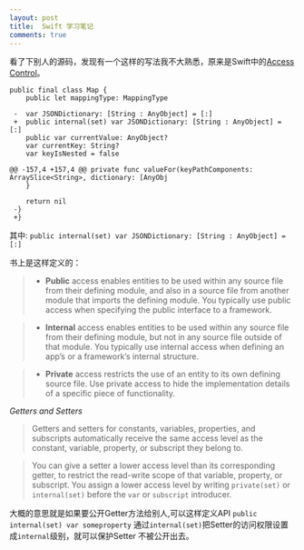 ```yaml
---
layout: post
title:  Swift 学习笔记
comments: true
---
```


看了下别人的源码，发现有一个这样的写法我不大熟悉，原来是Swift中的[Access Control](https://developer.apple.com/library/ios/documentation/Swift/Conceptual/Swift_Programming_Language/AccessControl.html)。

```
public final class Map {
  	public let mappingType: MappingType
  	
 -	var JSONDictionary: [String : AnyObject] = [:]
 +	public internal(set) var JSONDictionary: [String : AnyObject] = [:]
  	public var currentValue: AnyObject?
  	var currentKey: String?
  	var keyIsNested = false
 
@@ -157,4 +157,4 @@ private func valueFor(keyPathComponents: ArraySlice<String>, dictionary: [AnyObj
  	}
  	
  	return nil
 -}  
 +}
```
 
 其中:
 `public internal(set) var JSONDictionary: [String : AnyObject] = [:]`
 
 书上是这样定义的：
> + **Public** access enables entities to be used within any source file from their defining module, and also in a source file from another module that imports the defining module. You typically use public access when specifying the public interface to a framework.

> + **Internal** access enables entities to be used within any source file from their defining module, but not in any source file outside of that module. You typically use internal access when defining an app’s or a framework’s internal structure.

> + **Private** access restricts the use of an entity to its own defining source file. Use private access to hide the implementation details of a specific piece of functionality.


*Getters and Setters*

>Getters and setters for constants, variables, properties, and subscripts automatically receive the same access level as the constant, variable, property, or subscript they belong to.

>You can give a setter a lower access level than its corresponding getter, to restrict the read-write scope of that variable, property, or subscript. You assign a lower access level by writing `private(set)` or `internal(set)` before the `var` or `subscript` introducer.


大概的意思就是如果要公开Getter方法给别人,可以这样定义API 
`public internal(set) var someproperty`
通过`internal(set)`把Setter的访问权限设置成`internal`级别，就可以保护Setter 不被公开出去。

